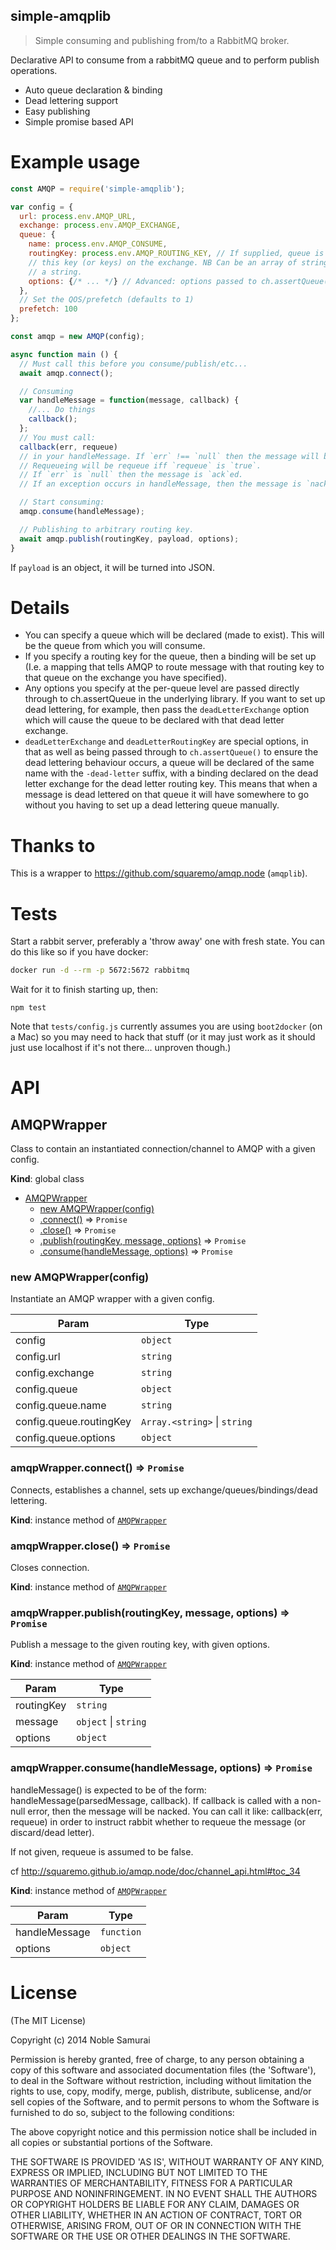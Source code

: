 simple-amqplib
----------------

> Simple consuming and publishing from/to a RabbitMQ broker.

Declarative API to consume from a rabbitMQ queue and to perform publish operations.

- Auto queue declaration & binding
- Dead lettering support
- Easy publishing
- Simple promise based API

# Example usage
```javascript
const AMQP = require('simple-amqplib');

var config = {
  url: process.env.AMQP_URL,
  exchange: process.env.AMQP_EXCHANGE,
  queue: {
    name: process.env.AMQP_CONSUME,
    routingKey: process.env.AMQP_ROUTING_KEY, // If supplied, queue is bound to
    // this key (or keys) on the exchange. NB Can be an array of strings or just
    // a string.
    options: {/* ... */} // Advanced: options passed to ch.assertQueue() in wrapped `amqplib`.
  },
  // Set the QOS/prefetch (defaults to 1)
  prefetch: 100
};

const amqp = new AMQP(config);

async function main () {
  // Must call this before you consume/publish/etc...
  await amqp.connect();

  // Consuming
  var handleMessage = function(message, callback) {
    //... Do things
    callback();
  };
  // You must call:
  callback(err, requeue)
  // in your handleMessage. If `err` !== `null` then the message will be `nack`ed.
  // Requeueing will be requeue iff `requeue` is `true`.
  // If `err` is `null` then the message is `ack`ed.
  // If an exception occurs in handleMessage, then the message is `nack`ed and not requeued.

  // Start consuming:
  amqp.consume(handleMessage);

  // Publishing to arbitrary routing key.
  await amqp.publish(routingKey, payload, options);
}
```

If `payload` is an object, it will be turned into JSON.

# Details

- You can specify a queue which will be declared (made to exist). This will be
  the queue from which you will consume.
- If you specify a routing key for the queue, then a binding will be set up
  (I.e. a mapping that tells AMQP to route message with that routing key to that
  queue on the exchange you have specified).
- Any options you specify at the per-queue level are passed directly through to
  ch.assertQueue in the underlying library.  If you want to set up dead lettering,
  for example, then pass the `deadLetterExchange` option which will cause the queue
  to be declared with that dead letter exchange.
- `deadLetterExchange` and `deadLetterRoutingKey` are special options, in that
  as well as being passed through to `ch.assertQueue()` to ensure the dead
  lettering behaviour occurs, a queue will be declared of the same name with
  the `-dead-letter` suffix, with a binding declared on the dead letter
  exchange for the dead letter routing key.  This means that when a message is dead
  lettered on that queue it will have somewhere to go without you having to set up
  a dead lettering queue manually.



# Thanks to
This is a wrapper to https://github.com/squaremo/amqp.node (`amqplib`).

# Tests
Start a rabbit server, preferably a 'throw away' one with fresh state.  You can
do this like so if you have docker:
```bash
docker run -d --rm -p 5672:5672 rabbitmq
```
Wait for it to finish starting up, then:
```
npm test
```

Note that `tests/config.js` currently assumes you are using `boot2docker` (on a
Mac) so you may need to hack that stuff (or it may just work as it should just
use localhost if it's not there... unproven though.)

# API

<a name="AMQPWrapper"></a>

## AMQPWrapper
Class to contain an instantiated connection/channel to AMQP with a given
config.

**Kind**: global class

* [AMQPWrapper](#AMQPWrapper)
    * [new AMQPWrapper(config)](#new_AMQPWrapper_new)
    * [.connect()](#AMQPWrapper+connect) ⇒ <code>Promise</code>
    * [.close()](#AMQPWrapper+close) ⇒ <code>Promise</code>
    * [.publish(routingKey, message, options)](#AMQPWrapper+publish) ⇒ <code>Promise</code>
    * [.consume(handleMessage, options)](#AMQPWrapper+consume) ⇒ <code>Promise</code>

<a name="new_AMQPWrapper_new"></a>

### new AMQPWrapper(config)
Instantiate an AMQP wrapper with a given config.


| Param | Type |
| --- | --- |
| config | <code>object</code> | 
| config.url | <code>string</code> | 
| config.exchange | <code>string</code> | 
| config.queue | <code>object</code> | 
| config.queue.name | <code>string</code> | 
| config.queue.routingKey | <code>Array.&lt;string&gt;</code> \| <code>string</code> | 
| config.queue.options | <code>object</code> | 

<a name="AMQPWrapper+connect"></a>

### amqpWrapper.connect() ⇒ <code>Promise</code>
Connects, establishes a channel, sets up exchange/queues/bindings/dead
lettering.

**Kind**: instance method of [<code>AMQPWrapper</code>](#AMQPWrapper)
<a name="AMQPWrapper+close"></a>

### amqpWrapper.close() ⇒ <code>Promise</code>
Closes connection.

**Kind**: instance method of [<code>AMQPWrapper</code>](#AMQPWrapper)
<a name="AMQPWrapper+publish"></a>

### amqpWrapper.publish(routingKey, message, options) ⇒ <code>Promise</code>
Publish a message to the given routing key, with given options.

**Kind**: instance method of [<code>AMQPWrapper</code>](#AMQPWrapper)

| Param | Type |
| --- | --- |
| routingKey | <code>string</code> |
| message | <code>object</code> \| <code>string</code> |
| options | <code>object</code> |

<a name="AMQPWrapper+consume"></a>

### amqpWrapper.consume(handleMessage, options) ⇒ <code>Promise</code>
handleMessage() is expected to be of the form:
handleMessage(parsedMessage, callback).
If callback is called with a non-null error, then the message will be
nacked. You can call it like:
callback(err, requeue) in order
to instruct rabbit whether to requeue the message
(or discard/dead letter).

If not given, requeue is assumed to be false.

cf http://squaremo.github.io/amqp.node/doc/channel_api.html#toc_34

**Kind**: instance method of [<code>AMQPWrapper</code>](#AMQPWrapper)

| Param | Type |
| --- | --- |
| handleMessage | <code>function</code> |
| options | <code>object</code> |

# License

(The MIT License)

Copyright (c) 2014 Noble Samurai

Permission is hereby granted, free of charge, to any person obtaining
a copy of this software and associated documentation files (the
'Software'), to deal in the Software without restriction, including
without limitation the rights to use, copy, modify, merge, publish,
distribute, sublicense, and/or sell copies of the Software, and to
permit persons to whom the Software is furnished to do so, subject to
the following conditions:

The above copyright notice and this permission notice shall be
included in all copies or substantial portions of the Software.

THE SOFTWARE IS PROVIDED 'AS IS', WITHOUT WARRANTY OF ANY KIND,
EXPRESS OR IMPLIED, INCLUDING BUT NOT LIMITED TO THE WARRANTIES OF
MERCHANTABILITY, FITNESS FOR A PARTICULAR PURPOSE AND NONINFRINGEMENT.
IN NO EVENT SHALL THE AUTHORS OR COPYRIGHT HOLDERS BE LIABLE FOR ANY
CLAIM, DAMAGES OR OTHER LIABILITY, WHETHER IN AN ACTION OF CONTRACT,
TORT OR OTHERWISE, ARISING FROM, OUT OF OR IN CONNECTION WITH THE
SOFTWARE OR THE USE OR OTHER DEALINGS IN THE SOFTWARE.
